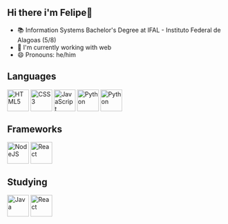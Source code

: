 ## Hi there i'm Felipe👋
- 📚 Information Systems Bachelor's Degree at IFAL - Instituto Federal de Alagoas (5/8)
- 🔭 I'm currently working with web
- 😄 Pronouns: he/him

## Languages
<div>
  <img align="center" alt="HTML5" height="50" width="50" src="https://cdn.jsdelivr.net/gh/devicons/devicon@latest/icons/html5/html5-original.svg"/>
  <img align="center" alt="CSS3" height="50" width="50" src="https://cdn.jsdelivr.net/gh/devicons/devicon@latest/icons/css3/css3-original.svg"/>
  <img align="center" alt="JavaScript" height="50" width="50" src="https://cdn.jsdelivr.net/gh/devicons/devicon@latest/icons/javascript/javascript-plain.svg"/>
  <img align="center" alt="Python" height="50" width="50" src="https://cdn.jsdelivr.net/gh/devicons/devicon@latest/icons/python/python-original.svg"/>
  <img align="center" alt="Python" height="50" width="50" src="https://cdn.jsdelivr.net/gh/devicons/devicon@latest/icons/typescript/typescript-original.svg" />

</div>

## Frameworks
<div>
  <img align="center" alt="NodeJS" height="50" width="50" src="https://cdn.jsdelivr.net/gh/devicons/devicon@latest/icons/nodejs/nodejs-original.svg"/>
  <img align="center" alt="React" height="50" width="50" src="https://cdn.jsdelivr.net/gh/devicons/devicon@latest/icons/react/react-original.svg"/>  
</div>

## Studying
<div>
  <img align="center" alt="Java" height="50" width="50" src="https://cdn.jsdelivr.net/gh/devicons/devicon@latest/icons/java/java-original.svg" />
  <img align="center" alt="React" height="50" width="50" src="https://cdn.jsdelivr.net/gh/devicons/devicon@latest/icons/typescript/typescript-plain.svg"/>  
</div>


          
